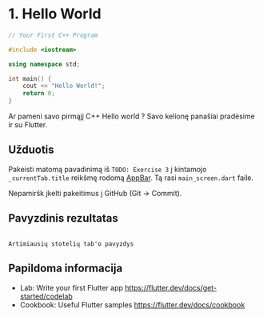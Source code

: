 # 1. Hello World

```c++
// Your First C++ Program

#include <iostream>

using namespace std;

int main() {
    cout << "Hello World!";
    return 0;
}
```

Ar pameni savo pirmąjį C++ Hello world ? Savo kelionę panašiai pradėsime ir su Flutter.

## Užduotis

Pakeisti matomą pavadinimą iš `TODO: Exercise 3` į kintamojo `_currentTab.title` reikšmę rodomą 
[AppBar](https://api.flutter.dev/flutter/material/AppBar-class.html). Tą rasi `main_screen.dart` faile. 

Nepamiršk įkelti pakeitimus į GitHub (Git -> Commit). 

## Pavyzdinis rezultatas

```{figure} /images/exercises/1-hello-world.png

Artimiausių stotelių tab'o pavyzdys
```

## Papildoma informacija

- Lab: Write your first Flutter app https://flutter.dev/docs/get-started/codelab
- Cookbook: Useful Flutter samples https://flutter.dev/docs/cookbook

